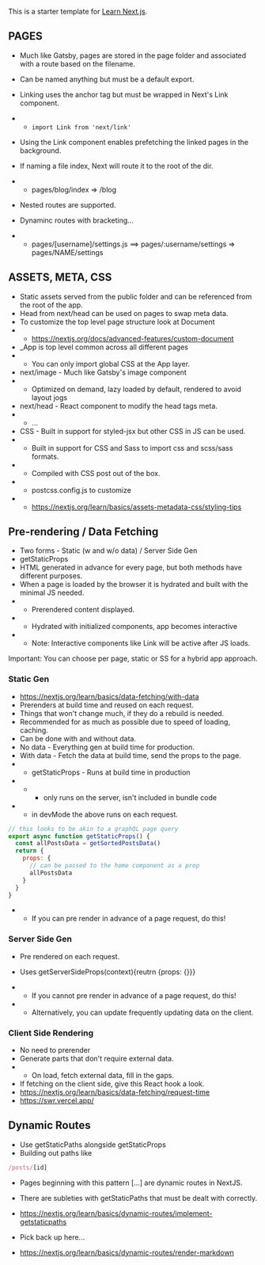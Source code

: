 This is a starter template for [Learn Next.js](https://nextjs.org/learn).

## PAGES
* Much like Gatsby, pages are stored in the page folder and associated with a route based on the filename.
* Can be named anything but must be a default export.
* Linking uses the anchor tag but must be wrapped in Next's Link component.
* * ```import Link from 'next/link'```
* Using the Link component enables prefetching the linked pages in the background.

* If naming a file index, Next will route it to the root of the dir.
* * pages/blog/index => /blog
* Nested routes are supported.
* Dynaminc routes with bracketing...
* * pages/[username]/settings.js ==> pages/:username/settings => pages/NAME/settings

## ASSETS, META, CSS
* Static assets served from the public folder and can be referenced from the root of the app.
* Head from next/head can be used on pages to swap meta data.
* To customize the top level page structure look at Document
* * https://nextjs.org/docs/advanced-features/custom-document
* _App is top level common across all different pages
* * You can only import global CSS at the App layer.
* next/image - Much like Gatsby's image component
* *  Optimized on demand, lazy loaded by default, rendered to avoid layout jogs
* next/head - React component to modify the head tags meta.
* * <Head> <title>Title</title> </Head> ...
* CSS - Built in support for styled-jsx but other CSS in JS can be used.
* * Built in support for CSS and Sass to import css and scss/sass formats.
* * Compiled with CSS post out of the box.
* * postcss.config.js to customize
* * https://nextjs.org/learn/basics/assets-metadata-css/styling-tips

## Pre-rendering / Data Fetching
* Two forms - Static (w and w/o data) / Server Side Gen
* getStaticProps
* HTML generated in advance for every page, but both methods have different purposes.
* When a page is loaded by the browser it is hydrated and built with the minimal JS needed.
* * Prerendered content displayed.
* * Hydrated with initialized components, app becomes interactive
* * Note: Interactive components like Link will be active after JS loads.

Important: You can choose per page, static or SS for a hybrid app approach.

### Static Gen
* https://nextjs.org/learn/basics/data-fetching/with-data
* Prerenders at build time and reused on each request.
* Things that won't change much, if they do a rebuild is needed.
* Recommended for as much as possible due to speed of loading, caching.
* Can be done with and without data.
* No data - Everything gen at build time for production.
* With data - Fetch the data at build time, send the props to the page.
* * getStaticProps - Runs at build time in production
* * * only runs on the server, isn't included in bundle code
* * in devMode the above runs on each request.

```js
// this looks to be akin to a graphQL page query
export async function getStaticProps() {
  const allPostsData = getSortedPostsData()
  return {
    props: {
      // can be passed to the home component as a prop
      allPostsData
    }
  }
}
```

* * If you can pre render in advance of a page request, do this!

### Server Side Gen
* Pre rendered on each request.
* Uses getServerSideProps(context){reutrn {props: {}}}

* * If you cannot pre render in advance of a page request, do this!
* * Alternatively, you can update frequently updating data on the client.

### Client Side Rendering
* No need to prerender
* Generate parts that don't require external data.
* * On load, fetch external data, fill in the gaps.
* If fetching on the client side, give this React hook a look.
* https://nextjs.org/learn/basics/data-fetching/request-time
* https://swr.vercel.app/


## Dynamic Routes
* Use getStaticPaths alongside getStaticProps
* Building out paths like

```js
/posts/[id]
```

* Pages beginning with this pattern [...] are dynamic routes in NextJS.
* There are subleties with getStaticPaths that must be dealt with correctly.
* https://nextjs.org/learn/basics/dynamic-routes/implement-getstaticpaths

* Pick back up here...
* https://nextjs.org/learn/basics/dynamic-routes/render-markdown